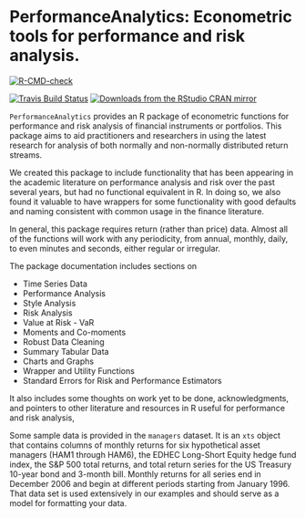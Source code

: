 # PerformanceAnalytics: Econometric tools for performance and risk analysis.

<!-- badges: start -->
[![R-CMD-check](https://github.com/jaymon0703/PerformanceAnalytics/workflows/R-CMD-check/badge.svg)](https://github.com/jaymon0703/PerformanceAnalytics/actions)
  <!-- badges: end -->

[![Travis Build
Status](https://travis-ci.org/braverock/PerformanceAnalytics.svg?branch=master)](https://travis-ci.org/braverock/PerformanceAnalytics)
[![Downloads from the RStudio CRAN mirror](https://cranlogs.r-pkg.org/badges/PerformanceAnalytics)](https://cran.r-project.org/package=PerformanceAnalytics)

`PerformanceAnalytics` provides an R package of econometric functions
for performance and risk analysis of financial instruments or portfolios.
This package aims to aid practitioners and researchers in using the latest research for
analysis of both normally and non-normally distributed return streams.

We created this package to include functionality that has been appearing in the academic literature
on performance analysis and risk over the past several years, but had no functional equivalent in R.
In doing so, we also found it valuable to have wrappers for some functionality
with good defaults and naming consistent with common usage in the finance literature.  

In general, this package requires return (rather than price) data.
Almost all of the functions will work with any periodicity,
from annual, monthly, daily, to even minutes and seconds, either regular or irregular.

The package documentation includes sections on

* Time Series Data
* Performance Analysis
* Style Analysis
* Risk Analysis
* Value at Risk - VaR
* Moments and Co-moments
* Robust Data Cleaning
* Summary Tabular Data
* Charts and Graphs
* Wrapper and Utility Functions
* Standard Errors for Risk and Performance Estimators

It also includes some thoughts on work yet to be done,
acknowledgments,
and pointers to other literature and resources in R useful for performance and risk analysis,

Some sample data is provided in the `managers` dataset.
It is an `xts` object that contains columns of monthly returns for six hypothetical asset managers (HAM1 through HAM6),
the EDHEC Long-Short Equity hedge fund index, the S&P 500 total returns,
and total return series for the US Treasury 10-year bond and 3-month bill.
Monthly returns for all series end in December 2006 and begin at different periods starting from January 1996.
That data set is used extensively in our examples and should serve as a model for formatting your data.
